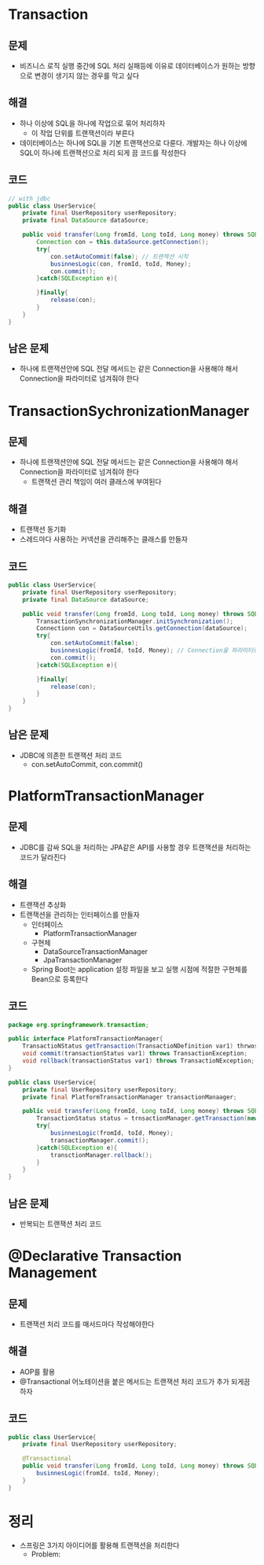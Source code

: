 # Transaction
## 문제 
- 비즈니스 로직 실행 중간에 SQL 처리 실패등에 이유로 데이터베이스가 원하는 방향으로 변경이 생기지 않는 경우를 막고 싶다

## 해결
- 하나 이상에 SQL을 하나에 작업으로 묶어 처리하자
  - 이 작업 단위를 트랜잭션이라 부른다
- 데이터베이스는 하나에 SQL을 기본 트랜잭션으로 다룬다. 개발자는 하나 이상에 SQL이 하나에 트랜잭션으로 처리 되게 끔 코드를 작성한다

## 코드
```java
// with jdbc
public class UserService{
    private final UserRepository userRepository;
    private final DataSource dataSource;

    public void transfer(Long fromId, Long toId, Long money) throws SQLException{
        Connection con = this.dataSource.getConnection();
        try{
            con.setAutoCommit(false); // 트랜잭션 시작
            businnesLogic(con, fromId, toId, Money);
            con.commit();
        }catch(SQLException e){

        }finally{
            release(con);
        }
    }
}

```

## 남은 문제
- 하나에 트랜잭션안에 SQL 전달 메서드는 같은 Connection을 사용해야 해서 Connection을 파라미터로 넘겨줘야 한다

# TransactionSychronizationManager
## 문제 
- 하나에 트랜잭션안에 SQL 전달 메서드는 같은 Connection을 사용해야 해서 Connection을 파라미터로 넘겨줘야 한다
  - 트랜잭션 관리 책임이 여러 클래스에 부여된다

## 해결
- 트랜잭션 동기화
- 스레드마다 사용하는 커넥션을 관리해주는 클래스를 만들자

## 코드
```java
public class UserService{
    private final UserRepository userRepository;
    private final DataSource dataSource;

    public void transfer(Long fromId, Long toId, Long money) throws SQLException{
        TransactionSynchronizationManager.initSynchronization();
        Connectionn con = DataSourceUtils.getConnection(dataSource);
        try{
            con.setAutoCommit(false); 
            businnesLogic(fromId, toId, Money); // Connection을 파라미터로 주지 않아도 괜찮다
            con.commit();
        }catch(SQLException e){

        }finally{
            release(con);
        }
    }
}
```

## 남은 문제
- JDBC에 의존한 트랜잭션 처리 코드
  - con.setAutoCommit, con.commit()

# PlatformTransactionManager
## 문제
- JDBC를 감싸 SQL을 처리하는 JPA같은 API를 사용할 경우 트랜잭션을 처리하는 코드가 달라진다

## 해결
- 트랜잭션 추상화
- 트랜잭션을 관리하는 인터페이스를 만들자
  - 인터페이스
    - PlatformTransactionManager
  - 구현체
    - DataSourceTransactionManager
    - JpaTransactionManager
  - Spring Boot는 application 설정 파일을 보고 실행 시점에 적절한 구현체를 Bean으로 등록한다

## 코드
```java
package org.springframework.transaction;

public interface PlatformTransactionManager{
    TransactioNStatus getTransaction(TransactioNDefinition var1) thrwos TransactionException;
    void commit(transactionStatus var1) throws TransactionException;
    void rollback(transactionStatus var1) throws TransactioNException;
}

```

```java
public class UserService{
    private final UserRepository userRepository;
    private final PlatformTransactionManager transactionManaager;

    public void transfer(Long fromId, Long toId, Long money) throws SQLException{
        TransactionStatus status = trnsactionManager.getTransaction(new DefaultTransactionDefinition());
        try{
            businnesLogic(fromId, toId, Money); 
            transactionManager.commit();
        }catch(SQLException e){
            transctionManager.rollback();
        }
    }
}
```

## 남은 문제
- 반복되는 트랜잭션 처리 코드

# @Declarative Transaction Management
## 문제
- 트랜잭션 처리 코드를 매서드마다 작성해야한다

## 해결
- AOP를 활용
- @Transactional 어노테이션을 붙은 메서드는 트랜잭션 처리 코드가 추가 되게끔 하자

## 코드
```java
public class UserService{
    private final UserRepository userRepository;

    @Transactional
    public void transfer(Long fromId, Long toId, Long money) throws SQLException{
        businnesLogic(fromId, toId, Money); 
    }
}
```


# 정리
- 스프링은 3가지 아이디어를 활용해 트랜잭션을 처리한다
  - Problem: 